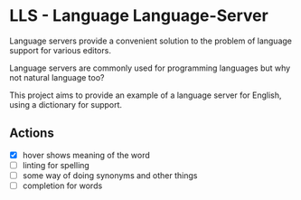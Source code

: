 # LLS - Language Language-Server

Language servers provide a convenient solution to the problem of language
support for various editors.

Language servers are commonly used for programming languages but why not
natural language too?

This project aims to provide an example of a language server for English, using
a dictionary for support.

## Actions

- [x] hover shows meaning of the word
- [ ] linting for spelling
- [ ] some way of doing synonyms and other things
- [ ] completion for words
